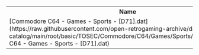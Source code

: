 <table>
<tr><th>Name</th><th>Size</th></tr>
<tr><td>[Commodore C64 - Games - Sports - [D71].dat](https://raw.githubusercontent.com/open-retrogaming-archive/dat-catalog/main/root/basic/TOSEC/Commodore/C64/Games/Sports/[D71]/Commodore C64 - Games - Sports - [D71].dat)</td><td>2422</td></tr>
</table>
